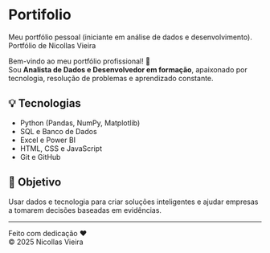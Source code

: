 # Portifolio
Meu portfólio pessoal (iniciante em análise de dados e desenvolvimento).
Portfólio de Nicollas Vieira

Bem-vindo ao meu portfólio profissional! 🚀  
Sou **Analista de Dados e Desenvolvedor em formação**, apaixonado por tecnologia, resolução de problemas e aprendizado constante.

## 💡 Tecnologias
- Python (Pandas, NumPy, Matplotlib)
- SQL e Banco de Dados
- Excel e Power BI
- HTML, CSS e JavaScript
- Git e GitHub

## 🧭 Objetivo
Usar dados e tecnologia para criar soluções inteligentes e ajudar empresas a tomarem decisões baseadas em evidências.

---

Feito com dedicação ❤️  
© 2025 Nicollas Vieira
